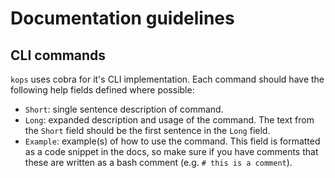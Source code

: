 # Documentation guidelines

## CLI commands

`kops` uses cobra for it's CLI implementation. Each command should have the following help fields defined where possible:

* `Short`: single sentence description of command.
* `Long`: expanded description and usage of the command. The text from the `Short` field should be the first sentence in the `Long` field.
* `Example`: example(s) of how to use the command. This field is formatted as a code snippet in the docs, so make sure if you have comments
that these are written as a bash comment (e.g. `# this is a comment`).
